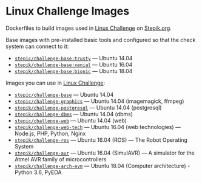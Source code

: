 # Linux Challenge Images
Dockerfiles to build images used in [Linux Challenge](https://stepik.org/lesson/Step-Linux-9180/) on [Stepik.org](https://stepik.org/). 

Base images with pre-installed basic tools and configured so that the check system can connect to it:
* [`stepic/challenge-base:trusty`](https://hub.docker.com/r/stepic/challenge-base/) — Ubuntu 14.04
* [`stepik/challenge-base:xenial`](https://hub.docker.com/r/stepik/challenge-base/) — Ubuntu 16.04
* [`stepik/challenge-base:bionic`](https://hub.docker.com/r/stepik/challenge-base/) — Ubuntu 18.04

Images you can use in [Linux Challenge](https://stepik.org/lesson/Step-Linux-9180/):
* [`stepic/challenge-base`](https://hub.docker.com/r/stepic/challenge-base/) — Ubuntu 14.04
* [`stepic/challenge-graphics`](https://hub.docker.com/r/stepic/challenge-graphics/) — Ubuntu 14.04 (imagemagick, ffmpeg)
* [`stepik/challenge-postgresql`](https://hub.docker.com/r/stepik/challenge-postgresql/) — Ubuntu 14.04 (postgresql)
* [`stepik/challenge-dbms`](https://hub.docker.com/r/stepik/challenge-dbms/) — Ubuntu 14.04 (dbms)
* [`stepic/challenge-web`](https://hub.docker.com/r/stepic/challenge-web/) — Ubuntu 14.04 (web)
* [`stepik/challenge-web-tech`](https://hub.docker.com/r/stepik/challenge-web-tech/) — Ubuntu 16.04 (web technologies) — Node.js, PHP, Python, Nginx
* [`stepik/challenge-ros`](https://hub.docker.com/r/stepik/challenge-ros/) — Ubuntu 16.04 (ROS) — The Robot Operating System
* [`stepik/challenge-avr`](https://hub.docker.com/r/stepik/challenge-avr/) — Ubuntu 16.04 (SimulAVR) — A simulator for the Atmel AVR family of microcontrollers
* [`stepik/challenge-arch-evm`](https://hub.docker.com/r/stepik/challenge-arch-evm/) — Ubuntu 18.04 (Computer architecture) - Python 3.6, PyEDA
